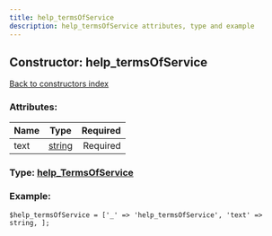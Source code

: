 ```yaml
---
title: help_termsOfService
description: help_termsOfService attributes, type and example
---
```

## Constructor: help\_termsOfService  
[Back to constructors index](index.md)



### Attributes:

| Name     |    Type       | Required |
|----------|:-------------:|---------:|
|text|[string](../types/string.md) | Required|



### Type: [help\_TermsOfService](../types/help_TermsOfService.md)


### Example:

```
$help_termsOfService = ['_' => 'help_termsOfService', 'text' => string, ];
```  

